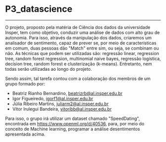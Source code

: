 # P3_datascience
---
O projeto, proposto pela matéria de Ciência dos dados da universidade Insper, tem como objetivo, conduzir uma análise de dados com alto grau de autonomia. Para isso, através da manipulação dos dados, criaremos um analisador de sentimento, capaz de prever se, por meio de características em comum, duas pessoas dão "Match" entre sim, ou seja, se combinam ou não.
As técnicas que podem ser utilizadas são: regressão linear, regression tree, random forest regression, multinomial naive bayes, regressão logística, decision tree, random forest e clusterização (k-means). Entretanto, nem todas serão utilizadas ao longo do projeto.

Sendo assim, tal tarefa contou com a colaboração dos membros de um grupo formado por:
- Beatriz Rianho Bernardino, beatrizrb@al.insper.edu.br
- Igor Figueiredo, igorf1@al.insper.edu.br
- Júlia Ribeiro Martins, juliarm2@al.insper.edu.br
- Vítor Irulegui Bandeira, vitoribb@al.insper.edu.br

Para isso, o grupo irá utilizar um dataset chamado "SpeedDating", encontrada em https://www.openml.org/d/40536, para, por meio do conceito de Machine learning, programar a análise desentimentos apresentada acima.

